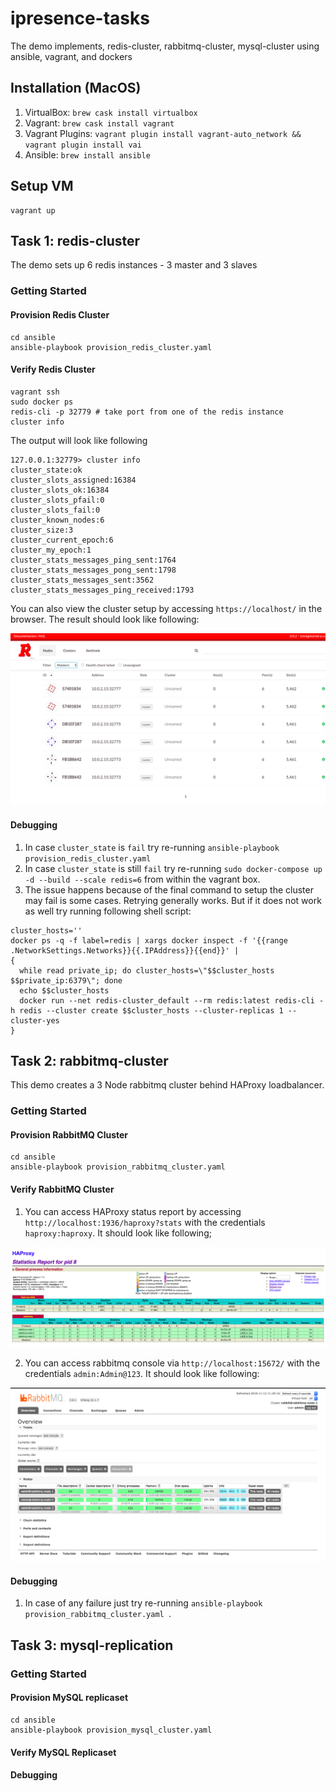 # ipresence-tasks
The demo implements, redis-cluster, rabbitmq-cluster, mysql-cluster using ansible, vagrant, and dockers

## Installation (MacOS)
1. VirtualBox: `brew cask install virtualbox`
2. Vagrant: `brew cask install vagrant`
3. Vagrant Plugins: `vagrant plugin install vagrant-auto_network && vagrant plugin install vai`
4. Ansible: `brew install ansible`

## Setup VM

```
vagrant up
```

## Task 1: redis-cluster
The demo sets up 6 redis instances - 3 master and 3 slaves

### Getting Started

#### Provision Redis Cluster
```
cd ansible
ansible-playbook provision_redis_cluster.yaml
```

#### Verify Redis Cluster

```
vagrant ssh
sudo docker ps
redis-cli -p 32779 # take port from one of the redis instance
cluster info
```

The output will look like following
```
127.0.0.1:32779> cluster info
cluster_state:ok
cluster_slots_assigned:16384
cluster_slots_ok:16384
cluster_slots_pfail:0
cluster_slots_fail:0
cluster_known_nodes:6
cluster_size:3
cluster_current_epoch:6
cluster_my_epoch:1
cluster_stats_messages_ping_sent:1764
cluster_stats_messages_pong_sent:1798
cluster_stats_messages_sent:3562
cluster_stats_messages_ping_received:1793
```

You can also view the cluster setup by accessing `https://localhost/` in the browser. The result should look like following:

![Image](./images/redis-cluster.png)

#### Debugging

1. In case `cluster_state` is `fail` try re-running `ansible-playbook provision_redis_cluster.yaml`
2. In case `cluster_state` is still `fail` try re-running `sudo docker-compose up -d --build --scale redis=6` from within the vagrant box.
3. The issue happens because of the final command to setup the cluster may fail is some cases. Retrying generally works. But if it does not work as well try running following shell script:
```
cluster_hosts=''
docker ps -q -f label=redis | xargs docker inspect -f '{{range .NetworkSettings.Networks}}{{.IPAddress}}{{end}}' | 
{ 
  while read private_ip; do cluster_hosts=\"$$cluster_hosts $$private_ip:6379\"; done
  echo $$cluster_hosts
  docker run --net redis-cluster_default --rm redis:latest redis-cli -h redis --cluster create $$cluster_hosts --cluster-replicas 1 --cluster-yes
}
```

## Task 2: rabbitmq-cluster
This demo creates a 3 Node rabbitmq cluster behind HAProxy loadbalancer.

### Getting Started

#### Provision RabbitMQ Cluster

```
cd ansible
ansible-playbook provision_rabbitmq_cluster.yaml
```

#### Verify RabbitMQ Cluster

1. You can access HAProxy status report by accessing `http://localhost:1936/haproxy?stats` with the credentials `haproxy:haproxy`. It should look like following;

![HAProxy](./images/rabbitmq-cluster-1.png)

2. You can access rabbitmq console via `http://localhost:15672/` with the credentials `admin:Admin@123`. It should look like following:

![HAProxy](./images/rabbitmq-cluster-2.png)


#### Debugging

1. In case of any failure just try re-running `ansible-playbook provision_rabbitmq_cluster.yaml
`.

## Task 3: mysql-replication

### Getting Started

#### Provision MySQL replicaset

```
cd ansible
ansible-playbook provision_mysql_cluster.yaml
```

#### Verify MySQL Replicaset

#### Debugging